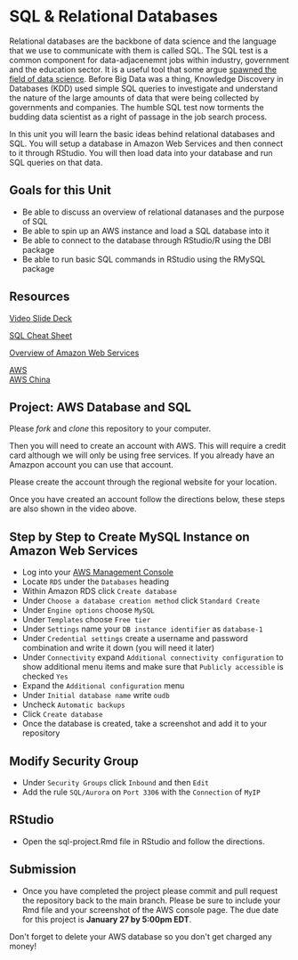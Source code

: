# SQL & Relational Databases

Relational databases are the backbone of data science and the language that we use to communicate with them is called SQL. The SQL test is a common component for data-adjacenemnt jobs within industry, government and the education sector. It is a useful tool that some argue [spawned the field of data science](https://www.kdnuggets.com/gpspubs/sigkdd-explorations-kdd-10-years.html). Before Big Data was a thing, Knowledge Discovery in Databases (KDD) used simple SQL queries to investigate and understand the nature of the large amounts of data that were being collected by governments and companies. The humble SQL test now torments the budding data scientist as a right of passage in the job search process.

In this unit you will learn the basic ideas behind relational databases and SQL. You will setup a database in Amazon Web Services and then connect to it through RStudio. You will then load data into your database and run SQL queries on that data.

## Goals for this Unit

* Be able to discuss an overview of relational datanases and the purpose of SQL
* Be able to spin up an AWS instance and load a SQL database into it
* Be able to connect to the database through RStudio/R using the DBI package
* Be able to run basic SQL commands in RStudio using the RMySQL package

## Resources

[Video Slide Deck](https://github.com/la-process-and-theory/sql-db-setup/blob/master/HUDK4051-SQL.pdf)

[SQL Cheat Sheet](https://mariadb.com/kb/en/basic-sql-statements/)

[Overview of Amazon Web Services](https://docs.aws.amazon.com/whitepapers/latest/aws-overview/introduction.html)

[AWS](https://aws.amazon.com/)  
[AWS China](https://www.amazonaws.cn/?nc1=f_ls)

## Project: AWS Database and SQL

Please *fork* and *clone* this repository to your computer.

Then you will need to create an account with AWS. This will require a credit card although we will only be using free services. If you already have an Amazpon account you can use that account.

Please create the account through the regional website for your location.

Once you have created an account follow the directions below, these steps are also shown in the video above.

## Step by Step to Create MySQL Instance on Amazon Web Services

* Log into your [AWS Management Console](https://console.aws.amazon.com)
* Locate `RDS` under the `Databases` heading
* Within Amazon RDS click `Create database`
* Under `Choose a database creation method` click `Standard Create`
* Under `Engine options` choose `MySQL`
* Under `Templates` choose `Free tier`
* Under `Settings` name your `DB instance identifier` as `database-1`
* Under `Credential settings` create a username and password combination and write it down (you will need it later)
* Under `Connectivity` expand `Additional connectivity configuration` to show additional menu items and make sure that `Publicly accessible` is checked `Yes`
* Expand the `Additional configuration` menu
* Under `Initial database name` write `oudb`
* Uncheck `Automatic backups`
* Click `Create database`
* Once the database is created, take a screenshot and add it to your repository

## Modify Security Group

* Under `Security Groups` click `Inbound` and then `Edit`
* Add the rule `SQL/Aurora` on `Port 3306` with the `Connection` of `MyIP`

## RStudio

* Open the sql-project.Rmd file in RStudio and follow the directions.

## Submission

* Once you have completed the project please commit and pull request the repository back to the main branch. Please be sure to include your Rmd file and your screenshot of the AWS console page. The due date for this project is **January 27 by 5:00pm EDT**. 

Don't forget to delete your AWS database so you don't get charged any money!
